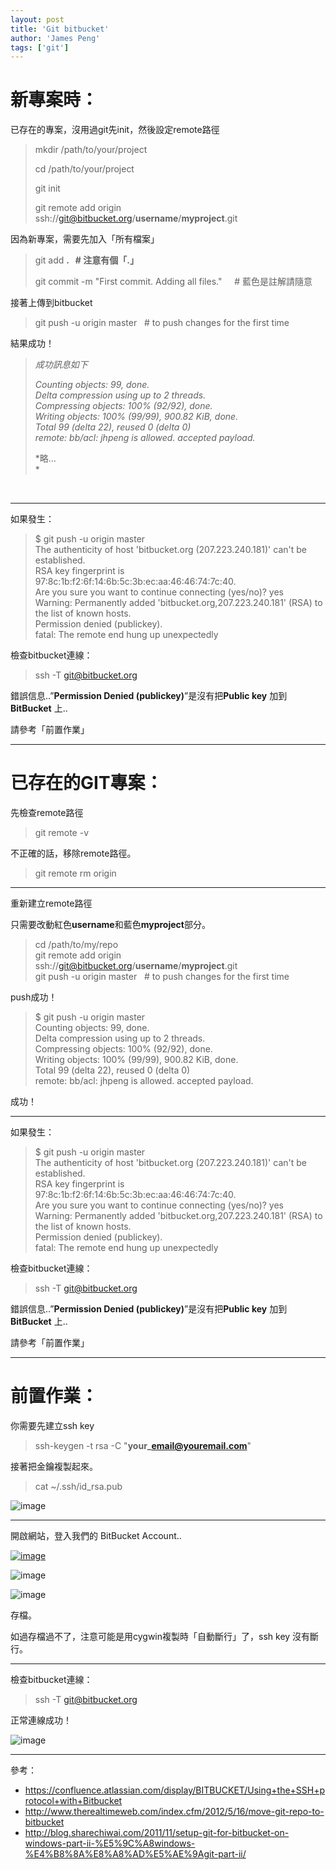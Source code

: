 ```yaml
---
layout: post
title: 'Git bitbucket'
author: 'James Peng'
tags: ['git']
---
```


# 新專案時：

已存在的專案，沒用過git先init，然後設定remote路徑

> mkdir /path/to/your/project
>
> cd /path/to/your/project
>
> git init
>
> git remote add origin
> ssh://git@bitbucket.org/**username**/**myproject**.git

因為新專案，需要先加入「所有檔案」

> git add **.   \# 注意有個「.」**
>
> git commit -m "First commit. Adding all files."     \#
> 藍色是註解請隨意

接著上傳到bitbucket

> git push -u origin master   \# to push changes for the first time

結果成功！

> *成功訊息如下*
>
> *Counting objects: 99, done.  
> Delta compression using up to 2 threads.  
> Compressing objects: 100% (92/92), done.  
> Writing objects: 100% (99/99), 900.82 KiB, done.  
> Total 99 (delta 22), reused 0 (delta 0)  
> remote: bb/acl: jhpeng is allowed. accepted payload.*
>
> *略…  
> *

 

* * * * *

如果發生：

> \$ git push -u origin master  
> The authenticity of host 'bitbucket.org (207.223.240.181)' can't be
> established.  
> RSA key fingerprint is
> 97:8c:1b:f2:6f:14:6b:5c:3b:ec:aa:46:46:74:7c:40.  
> Are you sure you want to continue connecting (yes/no)? yes  
> Warning: Permanently added 'bitbucket.org,207.223.240.181' (RSA) to
> the list of known hosts.  
> Permission denied (publickey).  
> fatal: The remote end hung up unexpectedly  

檢查bitbucket連線：

> ssh -T git@bitbucket.org

錯誤信息..”**Permission Denied (publickey)**”是沒有把**Public key**
加到**BitBucket** 上..

請參考「前置作業」

* * * * *

# **已存在的GIT專案：**

先檢查remote路徑

> git remote -v

不正確的話，移除remote路徑。

> git remote rm origin

* * * * *

重新建立remote路徑

只需要改動紅色**username**和藍色**myproject**部分。

> cd /path/to/my/repo  
> git remote add origin
> ssh://git@bitbucket.org/**username**/**myproject**.git  
> git push -u origin master   \# to push changes for the first time

push成功！

> \$ git push -u origin master  
> Counting objects: 99, done.  
> Delta compression using up to 2 threads.  
> Compressing objects: 100% (92/92), done.  
> Writing objects: 100% (99/99), 900.82 KiB, done.  
> Total 99 (delta 22), reused 0 (delta 0)  
> remote: bb/acl: jhpeng is allowed. accepted payload.  

成功！

* * * * *

如果發生：

> \$ git push -u origin master  
> The authenticity of host 'bitbucket.org (207.223.240.181)' can't be
> established.  
> RSA key fingerprint is
> 97:8c:1b:f2:6f:14:6b:5c:3b:ec:aa:46:46:74:7c:40.  
> Are you sure you want to continue connecting (yes/no)? yes  
> Warning: Permanently added 'bitbucket.org,207.223.240.181' (RSA) to
> the list of known hosts.  
> Permission denied (publickey).  
> fatal: The remote end hung up unexpectedly  

檢查bitbucket連線：

> ssh -T git@bitbucket.org

錯誤信息..”**Permission Denied (publickey)**”是沒有把**Public key**
加到**BitBucket** 上..

請參考「前置作業」

* * * * *

# 前置作業：

你需要先建立ssh key

> ssh-keygen -t rsa -C "**your\_email@youremail.com**"

接著把金鑰複製起來。

> cat \~/.ssh/id\_rsa.pub  

![image](http://lh6.ggpht.com/-tSo-F4K2tRo/USQrIKwlqWI/AAAAAAAATCA/kHYPmvmM9jk/image19%25255B1%25255D.png?imgmax=800 "image")

* * * * *

開啟網站，登入我們的 BitBucket Account..

[![image](http://lh3.ggpht.com/-Dq0Wvm7ibL4/USN293GUnaI/AAAAAAAASyE/6eH5puPfbTg/image_thumb%25255B10%25255D.png?imgmax=800 "image")](http://lh4.ggpht.com/-Km7sHEuY0IU/USN29dwTqTI/AAAAAAAASx8/dURNeaApVH0/s1600-h/image%25255B18%25255D.png)

![image](http://lh6.ggpht.com/-j4YWGLmFmY8/USN2_SL9Z_I/AAAAAAAATCI/qd95TEwnPqM/image5%25255B1%25255D.png?imgmax=800 "image")

![image](http://lh6.ggpht.com/-7-x5oTDs6G8/USN3AxuT_CI/AAAAAAAATCM/RXlpP64_h2o/image10%25255B1%25255D.png?imgmax=800 "image")

存檔。

如過存檔過不了，注意可能是用cygwin複製時「自動斷行」了，ssh key
沒有斷行。

* * * * *

檢查bitbucket連線：

> ssh -T git@bitbucket.org

正常連線成功！

![image](http://lh3.ggpht.com/-qlFpt6LglKw/USN3Cj5FRII/AAAAAAAATCQ/K-odOUDWoMU/image24%25255B1%25255D.png?imgmax=800 "image")

* * * * *

參考：

-   <https://confluence.atlassian.com/display/BITBUCKET/Using+the+SSH+protocol+with+Bitbucket>
-   <http://www.therealtimeweb.com/index.cfm/2012/5/16/move-git-repo-to-bitbucket>
-   <http://blog.sharechiwai.com/2011/11/setup-git-for-bitbucket-on-windows-part-ii-%E5%9C%A8windows-%E4%B8%8A%E8%A8%AD%E5%AE%9Agit-part-ii/>


